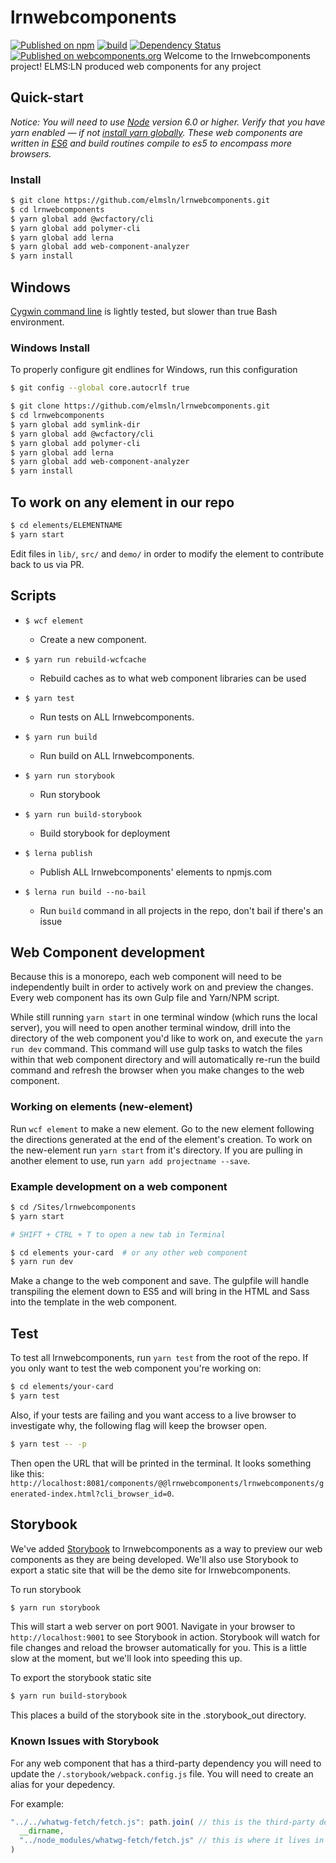 # lrnwebcomponents
[![Published on npm](https://img.shields.io/npm/v/@lrnwebcomponents/lrnwebcomponents.svg?style=flat)](https://www.npmjs.com/search?q=%40lrnwebcomponents)
[![build](https://github.com/elmsln/lrnwebcomponents/workflows/build/badge.svg?branch=master)](https://github.com/elmsln/lrnwebcomponents/actions?query=branch%3Amaster)
[![Dependency Status](https://img.shields.io/david/elmsln/lrnwebcomponents.svg?style=flat)](https://david-dm.org/elmsln/lrnwebcomponents)
[![Published on webcomponents.org](https://img.shields.io/badge/webcomponents.org-published-blue.svg)](https://www.webcomponents.org/author/elmsln)
Welcome to the lrnwebcomponents project!
ELMS:LN produced web components for any project
## Quick-start

*Notice: You will need to use [Node](https://nodejs.org/en/) version 6.0 or higher. Verify that you have yarn enabled — if not [install yarn globally](https://yarnpkg.com/lang/en/docs/install/). These web components are written in [ES6](http://es6-features.org/) and build routines compile to es5 to encompass more browsers.*

### Install

```bash
$ git clone https://github.com/elmsln/lrnwebcomponents.git
$ cd lrnwebcomponents
$ yarn global add @wcfactory/cli
$ yarn global add polymer-cli
$ yarn global add lerna
$ yarn global add web-component-analyzer
$ yarn install
```

## Windows

[Cygwin command line](https://www.cygwin.com/) is lightly tested, but slower than true Bash environment.

### Windows Install

To properly configure git endlines for Windows, run this configuration
```bash
$ git config --global core.autocrlf true
```

```bash
$ git clone https://github.com/elmsln/lrnwebcomponents.git
$ cd lrnwebcomponents
$ yarn global add symlink-dir
$ yarn global add @wcfactory/cli
$ yarn global add polymer-cli
$ yarn global add lerna
$ yarn global add web-component-analyzer
$ yarn install
```


## To work on any element in our repo
```bash
$ cd elements/ELEMENTNAME
$ yarn start
```
Edit files in `lib/`, `src/` and `demo/` in order to modify the element to contribute back to us via PR.
## Scripts

- `$ wcf element`
    -  Create a new component.
- `$ yarn run rebuild-wcfcache`
    - Rebuild caches as to what web component libraries can be used
- `$ yarn test`
    -  Run tests on ALL lrnwebcomponents.
- `$ yarn run build`
    -  Run build on ALL lrnwebcomponents.
- `$ yarn run storybook`
    - Run storybook
- `$ yarn run build-storybook`
    - Build storybook for deployment
- `$ lerna publish`
    - Publish ALL lrnwebcomponents' elements to npmjs.com

- `$ lerna run build --no-bail`
    - Run `build` command in all projects in the repo, don't bail if there's an issue

## Web Component development

Because this is a monorepo, each web component will need to be independently built in order to actively work on and preview the changes. Every web component has its own Gulp file and Yarn/NPM script.

While still running `yarn start` in one terminal window (which runs the local server), you will need to open another terminal window, drill into the directory of the web component you'd like to work on, and execute the `yarn run dev` command. This command will use gulp tasks to watch the files within that web component directory and will automatically re-run the build command and refresh the browser when you make changes to the web component.

### Working on elements (new-element)
Run `wcf element` to make a new element. Go to the new element following the directions generated at the end of the element's creation. To work on the new-element run `yarn start` from it's directory. If you are pulling in another element to use, run `yarn add projectname --save`.

### Example development on a web component

```bash
$ cd /Sites/lrnwebcomponents
$ yarn start

# SHIFT + CTRL + T to open a new tab in Terminal

$ cd elements your-card  # or any other web component
$ yarn run dev
```

Make a change to the web component and save. The gulpfile will handle transpiling the element down to ES5 and will bring in the HTML and Sass into the template in the web component.

## Test

To test all lrnwebcomponents, run `yarn test` from the root of the repo. If you only want to test the web component you're working on:

```bash
$ cd elements/your-card
$ yarn test
```

Also, if your tests are failing and you want access to a live browser to investigate why, the following flag will keep the browser open.

```bash
$ yarn test -- -p
```

Then open the URL that will be printed in the terminal. It looks something like this: `http://localhost:8081/components/@@lrnwebcomponents/lrnwebcomponents/generated-index.html?cli_browser_id=0`.

## Storybook

We've added [Storybook](https://storybook.js.org/) to lrnwebcomponents as a way to preview our web components as they are being developed. We'll also use Storybook to export a static site that will be the demo site for lrnwebcomponents.

To run storybook

```bash
$ yarn run storybook
```

This will start a web server on port 9001. Navigate in your browser to `http://localhost:9001` to see Storybook in action. Storybook will watch for file changes and reload the browser automatically for you. This is a little slow at the moment, but we'll look into speeding this up.

To export the storybook static site

```bash
$ yarn run build-storybook
```

This places a build of the storybook site in the .storybook_out directory.

### Known Issues with Storybook

For any web component that has a third-party dependency you will need to update the `/.storybook/webpack.config.js` file. You will need to create an alias for your depedency.

For example:

```js
"../../whatwg-fetch/fetch.js": path.join( // this is the third-party dependency in the lrnwebcomponents
  __dirname,
  "../node_modules/whatwg-fetch/fetch.js" // this is where it lives in node_modules
)
```
